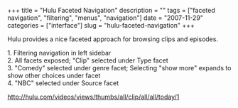+++
title = "Hulu Faceted Navigation"
description = ""
tags = ["faceted navigation", "filtering", "menus", "navigation"]
date = "2007-11-29"
categories = ["interface"]
slug = "hulu-faceted-navigation"
+++


<p>Hulu provides a nice faceted approach for browsing clips and episodes.</p>
<div id="screens-full" class="clear"><div class="caption">1. Filtering navigation in left sidebar</div><div class="fullimg clear"><a href="/media/interface/hulu-facetednav-1.png" class="group" rel="group" title="1. Filtering navigation in left sidebar"><img src="/media/interface/hulu-facetednav-1.png" alt="" class="img-responsive"></a></div></div><div id="screens-full" class="clear"><div class="caption">2. All facets exposed; &quot;Clip&quot; selected under Type facet</div><div class="fullimg clear"><a href="/media/interface/hulu-facetednav-2.png" class="group" rel="group" title="2. All facets exposed; &quot;Clip&quot; selected under Type facet"><img src="/media/interface/hulu-facetednav-2.png" alt="" class="img-responsive"></a></div></div><div id="screens-full" class="clear"><div class="caption">3. &quot;Comedy&quot; selected under genre facet; Selecting &quot;show more&quot; expands to show other choices under facet</div><div class="fullimg clear"><a href="/media/interface/hulu-facetednav-3.png" class="group" rel="group" title="3. &quot;Comedy&quot; selected under genre facet; Selecting &quot;show more&quot; expands to show ot..."><img src="/media/interface/hulu-facetednav-3.png" alt="" class="img-responsive"></a></div></div><div id="screens-full" class="clear"><div class="caption">4. &quot;NBC&quot; selected under Source facet</div><div class="fullimg clear"><a href="/media/interface/hulu-facetednav-4.png" class="group" rel="group" title="4. &quot;NBC&quot; selected under Source facet"><img src="/media/interface/hulu-facetednav-4.png" alt="" class="img-responsive"></a></div></div>        
<p><a href="http://hulu.com/videos/views/thumbs/all/clip/all/all/today/1">http://hulu.com/videos/views/thumbs/all/clip/all/all/today/1</a></p>


